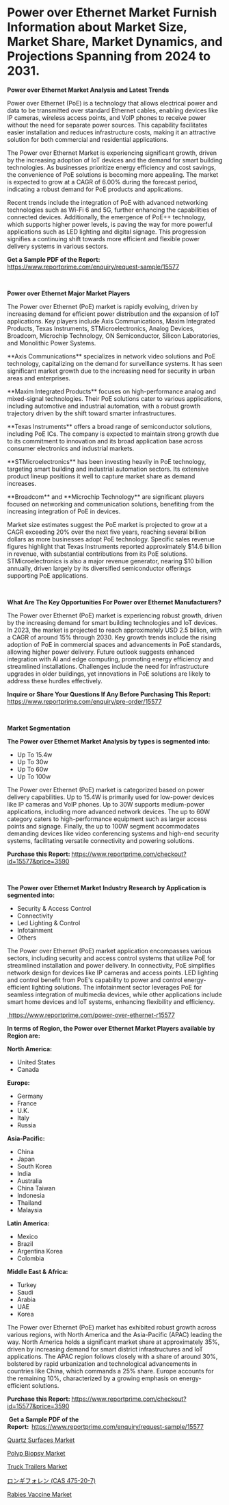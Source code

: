<p><h1>Power over Ethernet Market Furnish Information about Market Size, Market Share, Market Dynamics, and Projections Spanning from 2024 to 2031.</h1></p><p><strong>Power over Ethernet Market Analysis and Latest Trends</strong></p>
<p><p>Power over Ethernet (PoE) is a technology that allows electrical power and data to be transmitted over standard Ethernet cables, enabling devices like IP cameras, wireless access points, and VoIP phones to receive power without the need for separate power sources. This capability facilitates easier installation and reduces infrastructure costs, making it an attractive solution for both commercial and residential applications.</p><p>The Power over Ethernet Market is experiencing significant growth, driven by the increasing adoption of IoT devices and the demand for smart building technologies. As businesses prioritize energy efficiency and cost savings, the convenience of PoE solutions is becoming more appealing. The market is expected to grow at a CAGR of 6.00% during the forecast period, indicating a robust demand for PoE products and applications. </p><p>Recent trends include the integration of PoE with advanced networking technologies such as Wi-Fi 6 and 5G, further enhancing the capabilities of connected devices. Additionally, the emergence of PoE++ technology, which supports higher power levels, is paving the way for more powerful applications such as LED lighting and digital signage. This progression signifies a continuing shift towards more efficient and flexible power delivery systems in various sectors.</p></p>
<p><strong>Get a Sample PDF of the Report:&nbsp;</strong> <a href="https://www.reportprime.com/enquiry/request-sample/15577">https://www.reportprime.com/enquiry/request-sample/15577</a></p>
<p>&nbsp;</p>
<p><strong>Power over Ethernet Major Market Players</strong></p>
<p><p>The Power over Ethernet (PoE) market is rapidly evolving, driven by increasing demand for efficient power distribution and the expansion of IoT applications. Key players include Axis Communications, Maxim Integrated Products, Texas Instruments, STMicroelectronics, Analog Devices, Broadcom, Microchip Technology, ON Semiconductor, Silicon Laboratories, and Monolithic Power Systems.</p><p>**Axis Communications** specializes in network video solutions and PoE technology, capitalizing on the demand for surveillance systems. It has seen significant market growth due to the increasing need for security in urban areas and enterprises.</p><p>**Maxim Integrated Products** focuses on high-performance analog and mixed-signal technologies. Their PoE solutions cater to various applications, including automotive and industrial automation, with a robust growth trajectory driven by the shift toward smarter infrastructures. </p><p>**Texas Instruments** offers a broad range of semiconductor solutions, including PoE ICs. The company is expected to maintain strong growth due to its commitment to innovation and its broad application base across consumer electronics and industrial markets.</p><p>**STMicroelectronics** has been investing heavily in PoE technology, targeting smart building and industrial automation sectors. Its extensive product lineup positions it well to capture market share as demand increases.</p><p>**Broadcom** and **Microchip Technology** are significant players focused on networking and communication solutions, benefiting from the increasing integration of PoE in devices.</p><p>Market size estimates suggest the PoE market is projected to grow at a CAGR exceeding 20% over the next five years, reaching several billion dollars as more businesses adopt PoE technology. Specific sales revenue figures highlight that Texas Instruments reported approximately $14.6 billion in revenue, with substantial contributions from its PoE solutions. STMicroelectronics is also a major revenue generator, nearing $10 billion annually, driven largely by its diversified semiconductor offerings supporting PoE applications.</p></p>
<p>&nbsp;</p>
<p><strong>What Are The Key Opportunities For Power over Ethernet Manufacturers?</strong></p>
<p><p>The Power over Ethernet (PoE) market is experiencing robust growth, driven by the increasing demand for smart building technologies and IoT devices. In 2023, the market is projected to reach approximately USD 2.5 billion, with a CAGR of around 15% through 2030. Key growth trends include the rising adoption of PoE in commercial spaces and advancements in PoE standards, allowing higher power delivery. Future outlook suggests enhanced integration with AI and edge computing, promoting energy efficiency and streamlined installations. Challenges include the need for infrastructure upgrades in older buildings, yet innovations in PoE solutions are likely to address these hurdles effectively.</p></p>
<p><strong>Inquire or Share Your Questions If Any Before Purchasing This Report:</strong> <a href="https://www.reportprime.com/enquiry/pre-order/15577">https://www.reportprime.com/enquiry/pre-order/15577</a></p>
<p>&nbsp;</p>
<p><strong>Market Segmentation</strong></p>
<p><strong>The Power over Ethernet Market Analysis by types is segmented into:</strong></p>
<p><ul><li>Up To 15.4w</li><li>Up To 30w</li><li>Up To 60w</li><li>Up To 100w</li></ul></p>
<p><p>The Power over Ethernet (PoE) market is categorized based on power delivery capabilities. Up to 15.4W is primarily used for low-power devices like IP cameras and VoIP phones. Up to 30W supports medium-power applications, including more advanced network devices. The up to 60W category caters to high-performance equipment such as larger access points and signage. Finally, the up to 100W segment accommodates demanding devices like video conferencing systems and high-end security systems, facilitating versatile connectivity and powering solutions.</p></p>
<p><strong>Purchase this Report:&nbsp;</strong><a href="https://www.reportprime.com/checkout?id=15577&price=3590">https://www.reportprime.com/checkout?id=15577&price=3590</a></p>
<p>&nbsp;</p>
<p><strong>The Power over Ethernet Market Industry Research by Application is segmented into:</strong></p>
<p><ul><li>Security & Access Control</li><li>Connectivity</li><li>Led Lighting & Control</li><li>Infotainment</li><li>Others</li></ul></p>
<p><p>The Power over Ethernet (PoE) market application encompasses various sectors, including security and access control systems that utilize PoE for streamlined installation and power delivery. In connectivity, PoE simplifies network design for devices like IP cameras and access points. LED lighting and control benefit from PoE's capability to power and control energy-efficient lighting solutions. The infotainment sector leverages PoE for seamless integration of multimedia devices, while other applications include smart home devices and IoT systems, enhancing flexibility and efficiency.</p></p>
<p><a href="https://www.reportprime.com/power-over-ethernet-r15577">&nbsp;https://www.reportprime.com/power-over-ethernet-r15577</a></p>
<p><strong>In terms of Region, the Power over Ethernet Market Players available by Region are:</strong></p>
<p>
    <p> <strong> North America: </strong>
        <ul>
            <li>United States</li>
            <li>Canada</li>
        </ul>
        </p> 
    <p> <strong> Europe: </strong>
        <ul>
            <li>Germany</li>
            <li>France</li>
            <li>U.K.</li>
            <li>Italy</li>
            <li>Russia</li>
        </ul>
        </p> 
    <p> <strong> Asia-Pacific: </strong>
        <ul>
            <li>China</li>
            <li>Japan</li>
            <li>South Korea</li>
            <li>India</li>
            <li>Australia</li>
            <li>China Taiwan</li>
            <li>Indonesia</li>
            <li>Thailand</li>
            <li>Malaysia</li>
        </ul>
        </p> 
    <p> <strong> Latin America: </strong>
        <ul>
            <li>Mexico</li>
            <li>Brazil</li>
            <li>Argentina Korea</li>
            <li>Colombia</li>
        </ul>
        </p> 
    <p> <strong> Middle East & Africa: </strong>
        <ul>
            <li>Turkey</li>
            <li>Saudi</li>
            <li>Arabia</li>
            <li>UAE</li>
            <li>Korea</li>
        </ul>
    </p>
    </p>
<p><p>The Power over Ethernet (PoE) market has exhibited robust growth across various regions, with North America and the Asia-Pacific (APAC) leading the way. North America holds a significant market share at approximately 35%, driven by increasing demand for smart district infrastructures and IoT applications. The APAC region follows closely with a share of around 30%, bolstered by rapid urbanization and technological advancements in countries like China, which commands a 25% share. Europe accounts for the remaining 10%, characterized by a growing emphasis on energy-efficient solutions.</p></p>
<p><strong>Purchase this Report: </strong><a href="https://www.reportprime.com/checkout?id=15577&price=3590">https://www.reportprime.com/checkout?id=15577&price=3590</a></p>
<p>&nbsp;<strong>Get a Sample PDF of the Report:&nbsp;&nbsp;</strong><a href="https://www.reportprime.com/enquiry/request-sample/15577">https://www.reportprime.com/enquiry/request-sample/15577</a></p>
<p><strong></strong></p>
<p><p><a href="https://medium.com/@jglymphftf/the-quartz-surfaces-market-research-report-provides-an-in-depth-and-up-to-date-analysis-of-the-ded950e63a70">Quartz Surfaces Market</a></p><p><a href="https://github.com/Alanbrewer218/Market-Research-Report-List-1/blob/main/polyp-biopsy-market.md">Polyp Biopsy Market</a></p><p><a href="https://issuu.com/reportprime-2/docs/truck-trailers-market-size-2030.ppt_d6eb632d8b7344">Truck Trailers Market</a></p><p><a href="https://medium.com/@billyarton5656871/longifolene-cas-475-20-7-market-%E3%81%AE%E3%82%B0%E3%83%AD%E3%83%BC%E3%83%90%E3%83%AB%E5%B8%82%E5%A0%B4%E6%A6%82%E8%A6%81%E3%81%AF-%E4%B8%96%E7%95%8C%E3%81%8A%E3%82%88%E3%81%B3%E4%B8%BB%E8%A6%81%E5%B8%82%E5%A0%B4%E3%81%AB%E3%81%8A%E3%81%91%E3%82%8B%E6%A5%AD%E7%95%8C%E3%81%AB%E5%BD%B1%E9%9F%BF%E3%82%92%E4%B8%8E%E3%81%88%E3%82%8B%E4%B8%BB%E8%A6%81%E3%81%AA%E3%83%88%E3%83%AC%E3%83%B3%E3%83%89%E3%81%AB%E3%81%A4%E3%81%84%E3%81%A6-%E7%8B%AC%E8%87%AA%E3%81%AE%E8%A6%96%E7%82%B9%E3%82%92%E6%8F%90%E4%BE%9B%E3%81%97%E3%81%BE%E3%81%99-d03cb3744fa4?postPublishedType=initial">ロンギフォレン (CAS 475-20-7)</a></p><p><a href="https://www.linkedin.com/pulse/strategic-market-insights-global-rabies-vaccine-2024-2031-blxke?trackingId=NcFUb4HWQ6ezFVzEa4bGfQ%3D%3D">Rabies Vaccine Market</a></p></p>